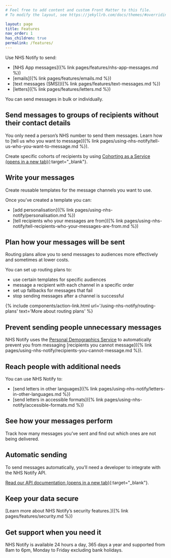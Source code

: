 ```yaml
---
# Feel free to add content and custom Front Matter to this file.
# To modify the layout, see https://jekyllrb.com/docs/themes/#overriding-theme-defaults

layout: page
title: Features
nav_order: 1
has_children: true
permalink: /features/
---
```


Use NHS Notify to send:

- [NHS App messages]({% link pages/features/nhs-app-messages.md %})
- [emails]({% link pages/features/emails.md %})
- [text messages (SMS)]({% link pages/features/text-messages.md %})
- [letters]({% link pages/features/letters.md %})

You can send messages in bulk or individually.

## Send messages to groups of recipients without their contact details

You only need a person’s NHS number to send them messages. Learn how to [tell us who you want to message]({% link pages/using-nhs-notify/tell-us-who-you-want-to-message.md %}).

Create specific cohorts of recipients by using [Cohorting as a Service (opens in a new tab)](https://digital.nhs.uk/services/cohorting-as-a-service-caas){:target="\_blank"}.

## Write your messages

Create reusable templates for the message channels you want to use.

Once you’ve created a template you can:

- [add personalisation]({% link pages/using-nhs-notify/personalisation.md %})
- [tell recipients who your messages are from]({% link pages/using-nhs-notify/tell-recipients-who-your-messages-are-from.md %})

## Plan how your messages will be sent

Routing plans allow you to send messages to audiences more effectively and sometimes at lower costs.

You can set up routing plans to:

- use certain templates for specific audiences
- message a recipient with each channel in a specific order
- set up fallbacks for messages that fail
- stop sending messages after a channel is successful

{% include components/action-link.html
    url='/using-nhs-notify/routing-plans'
    text='More about routing plans'
%}

## Prevent sending people unnecessary messages

NHS Notify uses the [Personal Demographics Service](https://digital.nhs.uk/services/personal-demographics-service) to automatically prevent you from messaging [recipients you cannot message]({% link pages/using-nhs-notify/recipients-you-cannot-message.md %}).

## Reach people with additional needs

You can use NHS Notify to:

- [send letters in other languages]({% link pages/using-nhs-notify/letters-in-other-languages.md %})
- [send letters in accessible formats]({% link pages/using-nhs-notify/accessible-formats.md %})

## See how your messages perform

Track how many messages you’ve sent and find out which ones are not being delivered.

## Automatic sending

To send messages automatically, you’ll need a developer to integrate with the NHS Notify API.

[Read our API documentation (opens in a new tab)](https://digital.nhs.uk/developer/api-catalogue/nhs-notify){:target="\_blank"}.

## Keep your data secure

[Learn more about NHS Notify’s security features.]({% link pages/features/security.md %})

## Get support when you need it

NHS Notify is available 24 hours a day, 365 days a year and supported from 8am to 6pm, Monday to Friday excluding bank holidays.
